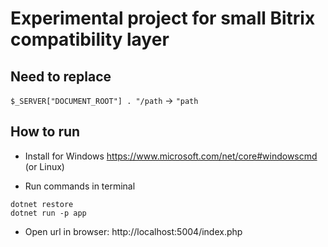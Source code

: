 
# Experimental project for small Bitrix compatibility layer

## Need to replace

`$_SERVER["DOCUMENT_ROOT"] . "/path` -> `"path`

## How to run

- Install for Windows https://www.microsoft.com/net/core#windowscmd (or Linux)

- Run commands in terminal
```
dotnet restore
dotnet run -p app
```

- Open url in browser: http://localhost:5004/index.php
